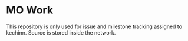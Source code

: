 # MO Work

This repository is only used for issue and milestone tracking assigned to kechinn. Source is stored inside the network.
